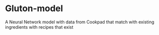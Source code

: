 # Gluton-model
A Neural Network model with data from Cookpad that match with existing ingredients with recipes that exist
